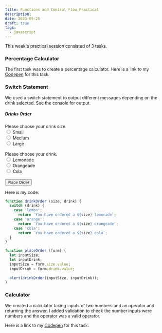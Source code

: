 ```yaml
---
title: Functions and Control Flow Practical
description:
date: 2023-09-26
draft: true
tags:
  - javascript
---
```


This week's practical session consisted of 3 tasks. 

<h3>Percentage Calculator</h3>
The first task was to create a percentage calculator. Here is a link to my <a href="https://codepen.io/Katherine-York/pen/PoXdNPr">Codepen</a> for this task.

<h3>Switch Statement</h3>
We used a switch statement to output different messages depending on the drink selected. See the console for output.

<form name="inputForm" action="" method="GET">
  <h5>Drinks Order</h5>
  Please choose your drink size.
  <br>
    <input type="radio" id="small" name="size" value="small">
    <label for="small">Small</label><br>
    <input type="radio" id="medium" name="size" value="medium">
    <label for="medium">Medium</label><br>
    <input type="radio" id="large" name="size" value="large">
    <label for="large">Large</label><br>
  <br>
  Please choose your drink.
  <br>
    <input type="radio" id="lemon" name="drink" value="lemon">
    <label for="lemon">Lemonade</label><br>
    <input type="radio" id="orange" name="drink" value="orange">
    <label for="orange">Orangeade</label><br>
    <input type="radio" id="cola" name="drink" value="cola">
    <label for="cola">Cola</label><br>
  <br>
  <input type="button" name="button" value="Place Order" onClick="placeOrder(this.form)">
  <br>
</form>

<script>
  function drinkOrder (size, drink) {
  switch (drink) {
    case 'lemon':
      return `You have ordered a ${size} lemonade`;
    case 'orange':
      return `You have ordered a ${size} orangeade`;
    case 'cola':
      return `You have ordered a ${size} cola`;
  }
}

function placeOrder (form) {
  let inputSize;
  let inputDrink;
  inputSize = form.size.value;
  inputDrink = form.drink.value;
  
  alert(drinkOrder(inputSize, inputDrink));
}
</script>

Here is my code:
```js
function drinkOrder (size, drink) {
  switch (drink) {
    case 'lemon':
      return `You have ordered a ${size} lemonade`;
    case 'orange':
      return `You have ordered a ${size} orangeade`;
    case 'cola':
      return `You have ordered a ${size} cola`;
  }
}

function placeOrder (form) {
  let inputSize;
  let inputDrink;
  inputSize = form.size.value;
  inputDrink = form.drink.value;
  
  alert(drinkOrder(inputSize, inputDrink));
}
```

<h3>Calculator</h3>

We created a calculator taking inputs of two numbers and an operator and returning the answer. I added validation to check the number inputs were numbers and the operator was a valid operator. 

Here is a link to my <a href="https://codepen.io/Katherine-York/pen/LYMOePP">Codepen</a> for this task.